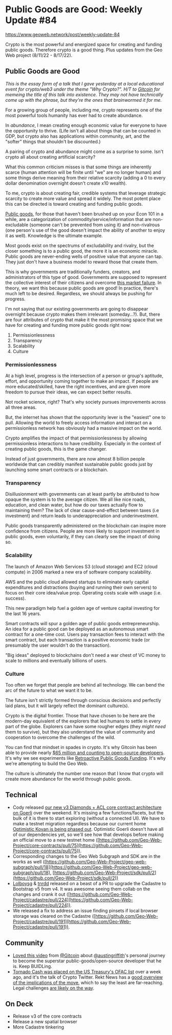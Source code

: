 # Public Goods are Good: Weekly Update #84

https://www.geoweb.network/post/weekly-update-84

Crypto is the most powerful and energized space for creating and funding public goods. Therefore crypto is a good thing. Plus updates from the Geo Web project (8/11/22 - 8/17/22).

## Public Goods are Good

_This is the essay form of a talk that I gave yesterday at a local educational event for crypto/web3 under the theme "Why Crypto?". H/T to_ [_Gitcoin_](https://gitcoin.co/) _for memeing the title of this talk into existence. They may not have technically come up with the phrase, but they're the ones that brainwormed it for me._

For a growing group of people, including me, crypto represents one of the most powerful tools humanity has ever had to create abundance.

In _abundance_, I mean creating enough economic value for everyone to have the opportunity to thrive. (Life isn't all about things that can be counted in GDP, but crypto also has applications within community, art, and the "softer" things that shouldn't be discounted.)

A pairing of crypto and abundance might come as a surprise to some. Isn't crypto all about creating artificial scarcity?

What this common criticism misses is that some things are inherently scarce (human attention will be finite until "we" are no longer human) and some things derive meaning from their relative scarcity (adding a 0 to every dollar denomination overnight doesn't create x10 wealth).

To me, crypto is about creating fair, credible systems that leverage strategic scarcity to create more value and spread it widely. The most potent place this can be directed is toward creating and funding public goods.

[Public goods](https://en.wikipedia.org/wiki/Public_good_(economics)), for those that haven't been brushed up on your Econ 101 in a while, are a categorization of commodity/service/information that are non-excludable (someone can't be prevented from using it) and non-rivalrous (one person's use of the good doesn't impact the ability of another to enjoy it as well). Knowledge is the ultimate example.

Most goods exist on the spectrums of excludability and rivalry, but the closer something is to a public good, the more it is an economic miracle. Public goods are never-ending wells of positive value that anyone can tap. They just don't have a business model to reward those that create them.

This is why governments are traditionally funders, creators, and administrators of this type of good. Governments are supposed to represent the collective interest of their citizens and overcome [this market failure](https://en.wikipedia.org/wiki/Free-rider_problem). In theory, we want this because public goods are good! In practice, there's much left to be desired. Regardless, we should always be pushing for progress.

I'm not saying that our existing governments are going to disappear overnight because crypto makes them irrelevant (someday…?). But, there are four attributes of crypto that make it the most promising space that we have for creating and funding more public goods right now:

1. Permissionlessness
2. Transparency
3. Scalability
4. Culture

### Permissionlessness

At a high level, progress is the intersection of a person or group's aptitude, effort, and opportunity coming together to make an impact. If people are more educated/skilled, have the right incentives, and are given more freedom to pursue their ideas, we can expect better results.

Not rocket science, right? That's why society pursues improvements across all three areas.

But, the internet has shown that the opportunity lever is the "easiest" one to pull. Allowing the world to freely access information and interact on a permissionless network has obviously had a massive impact on the world.

Crypto amplifies the impact of that permissionlessness by allowing permissionless interactions to have credibility. Especially in the context of creating public goods, this is the game changer.

Instead of just governments, there are now almost 8 billion people worldwide that can credibly manifest sustainable public goods just by launching some smart contracts or a blockchain.

### Transparency

Disillusionment with governments can at least partly be attributed to how opaque the system is to the average citizen. We all like nice roads, education, and clean water, but how do our taxes actually flow to maintaining them? The lack of clear cause-and-effect between taxes (i.e investment) and return leads to underappreciation and underinvestment.

Public goods transparently administered on the blockchain can inspire more confidence from citizens. People are more likely to support investment in public goods, even voluntarily, if they can clearly see the impact of doing so.

### Scalability

The launch of Amazon Web Services S3 (cloud storage) and EC2 (cloud compute) in 2006 marked a new era of software company scalability.

AWS and the public cloud allowed startups to eliminate early capital expenditures and distractions (buying and running their own servers) to focus on their core idea/value prop. Operating costs scale with usage (i.e. success).

This new paradigm help fuel a golden age of venture capital investing for the last 16 years.

Smart contracts will spur a golden age of public goods entrepreneurship. An idea for a public good can be deployed as an autonomous smart contract for a one-time cost. Users pay transaction fees to interact with the smart contract, but each transaction is a positive economic trade (or presumably the user wouldn't do the transaction).

"Big ideas" deployed to blockchains don't need a war chest of VC money to scale to millions and eventually billions of users.

### Culture

Too often we forget that people are behind all technology. We can bend the arc of the future to what we want it to be.

The future isn't strictly formed through conscious decisions and perfectly laid plans, but it will largely reflect the dominant culture(s).

Crypto is the digital frontier. Those that have chosen to be here are the modern-day equivalent of the explorers that led humans to settle in every part of the globe. Explorers can have some rougher edges (they _might need_ them to survive), but they also understand the value of community and cooperation to overcome the challenges of the wild.

You can find that mindset in spades in crypto. It's why Gitcoin has been able to provide nearly [$65 million and counting to open-source developers](https://gitcoin.co/results). It's why we see experiments like [Retroactive Public Goods Funding](https://medium.com/ethereum-optimism/retroactive-public-goods-funding-33c9b7d00f0c). It's why we're attempting to build the Geo Web.

The culture is ultimately the number one reason that I know that crypto will create more abundance for the world through public goods.

## Technical

- Cody released [our new v3 Diamonds + ACL core contract architecture on Goerli](https://louper.dev/diamond/0x6CC6d2ba9668d5F8F5D08A45520E935cD6CDfc6f?network=goerli) over the weekend. It's missing a few functions/facets, but the bulk of it is there to start exploring (without a connected UI). We have to make a testnet migration regardless because our current home [Optimistic Kovan is being phased out](https://twitter.com/optimismFND/status/1542589602329919490?s=20&t=oN7lSS9sipW8_4QbnYb4ug). Optimistic Goerli doesn't have all of our dependencies yet, so we'll see how that develops before making an official move to a new testnet home ([https://github.com/Geo-Web-Project/core-contracts/pull/75](https://github.com/Geo-Web-Project/core-contracts/pull/75)).
- Corresponding changes to the Geo Web Subgraph and SDK are in the works as well ([https://github.com/Geo-Web-Project/geo-web-subgraph/pull/18](https://github.com/Geo-Web-Project/geo-web-subgraph/pull/18), [https://github.com/Geo-Web-Project/sdk/pull/2](https://github.com/Geo-Web-Project/sdk/pull/2))
- [Lolboysg](https://github.com/lolboysg) & [tnrdd](https://github.com/tnrdd) released on a beast of a PR to upgrade the Cadastre to Bootstrap v5 from v4. It was awesome seeing them collab on the changes and crank it out ([https://github.com/Geo-Web-Project/cadastre/pull/224](https://github.com/Geo-Web-Project/cadastre/pull/224)).
- We released a fix to address an issue finding pinsets if local browser storage was cleared on the Cadastre ([https://github.com/Geo-Web-Project/cadastre/pull/191](https://github.com/Geo-Web-Project/cadastre/pull/191)).

## Community

- [Loved this video](https://twitter.com/gitcoin/status/1557074721723891713?s=20&t=0CV-h_TkCaHBSpQzlc4A1Q) from [@Gitcoin](https://twitter.com/gitcoin) about [@austingriffith](https://twitter.com/austingriffith)'s personal journey to become the superstar public-goods/open-source developer that he is. Keep BUIDLing.
- [Tornado Cash was placed on the US Treasury's OFAC list](https://home.treasury.gov/policy-issues/financial-sanctions/recent-actions/20220808) over a week ago, and it's the talk of Crypto Twitter. Rekt News has a [good overview of the implications of the move](https://rekt.news/eye-of-the-storm/), which to say the least are far-reaching. Legal challenges [are likely on the way](https://twitter.com/coincenter/status/1559173293860585472?s=20&t=gryDfG3dVV02bzVOPqkOOg).

## On Deck

- Release v3 of the core contracts
- Release a new spatial browser
- More Cadastre tinkering
